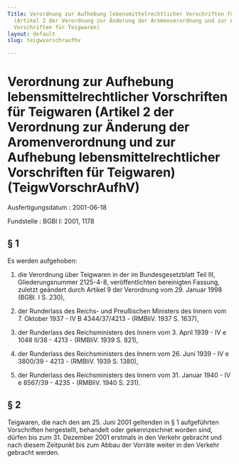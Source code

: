 ```yaml
---
Title: Verordnung zur Aufhebung lebensmittelrechtlicher Vorschriften für Teigwaren
  (Artikel 2 der Verordnung zur Änderung der Aromenverordnung und zur Aufhebung lebensmittelrechtlicher
  Vorschriften für Teigwaren)
layout: default
slug: teigwvorschraufhv

---
```


# Verordnung zur Aufhebung lebensmittelrechtlicher Vorschriften für Teigwaren (Artikel 2 der Verordnung zur Änderung der Aromenverordnung und zur Aufhebung lebensmittelrechtlicher Vorschriften für Teigwaren) (TeigwVorschrAufhV)

Ausfertigungsdatum
:   2001-06-18

Fundstelle
:   BGBl I: 2001, 1178



## § 1

Es werden aufgehoben:

1.  die Verordnung über Teigwaren in der im Bundesgesetzblatt Teil III,
    Gliederungsnummer 2125-4-8, veröffentlichten bereinigten Fassung,
    zuletzt geändert durch Artikel 9 der Verordnung vom 29. Januar 1998
    (BGBl. I S. 230),


2.  der Runderlass des Reichs- und Preußischen Ministers des Innern vom 7.
    Oktober 1937 - IV B 4344/37/4213 - (RMBliV. 1937 S. 1637),


3.  der Runderlass des Reichsministers des Innern vom 3. April 1939 - IV e
    1048 II/38 - 4213 - (RMBliV. 1939 S. 821),


4.  der Runderlass des Reichsministers des Innern vom 26. Juni 1939 - IV e
    3800/39 - 4213 - (RMBliV. 1939 S. 1380),


5.  der Runderlass des Reichsministers des Innern vom 31. Januar 1940 - IV
    e 8567/39 - 4235 - (RMBliV. 1940 S. 231).





## § 2

Teigwaren, die nach den am 25. Juni 2001 geltenden in § 1 aufgeführten
Vorschriften hergestellt, behandelt oder gekennzeichnet worden sind,
dürfen bis zum 31. Dezember 2001 erstmals in den Verkehr gebracht und
nach diesem Zeitpunkt bis zum Abbau der Vorräte weiter in den Verkehr
gebracht werden.

